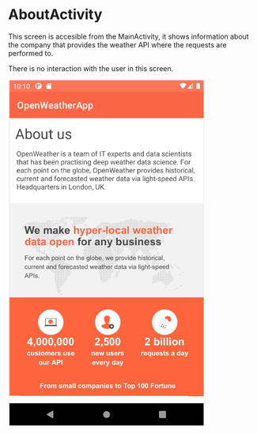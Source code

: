 # AboutActivity

This screen is accesible from the MainActivity, it shows information about the company that provides the weather API where the requests are performed to. 

There is no interaction with the user in this screen.

![AboutActivity](img/about_activity.png)

